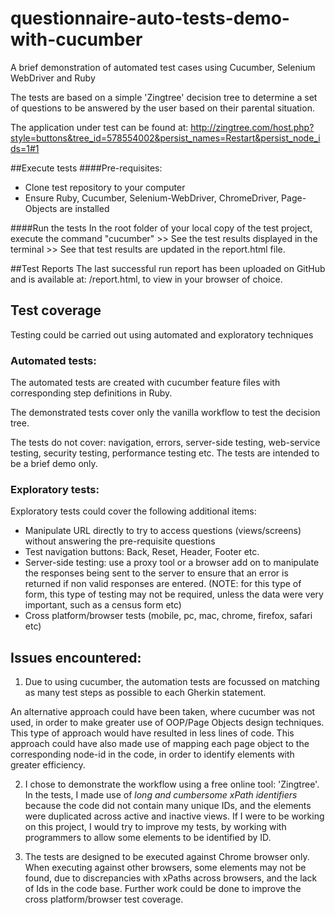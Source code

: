 # questionnaire-auto-tests-demo-with-cucumber
A brief demonstration of automated test cases using Cucumber, Selenium WebDriver and Ruby  

The tests are based on a simple 'Zingtree' decision tree to determine a set of questions to be answered by the user based on their parental situation.  

The application under test can be found at: http://zingtree.com/host.php?style=buttons&tree_id=578554002&persist_names=Restart&persist_node_ids=1#1  

##Execute tests
####Pre-requisites:

* Clone test repository to your computer  
* Ensure Ruby, Cucumber, Selenium-WebDriver, ChromeDriver, Page-Objects are installed

####Run the tests
In the root folder of your local copy of the test project, execute the command "cucumber" >> See the test results displayed in the terminal >> See that test results are updated in the report.html file. 

##Test Reports
The last successful run report has been uploaded on GitHub and is available at: /report.html, to view in your browser of choice.

## Test coverage
Testing could be carried out using automated and exploratory techniques

### Automated tests: 
The automated tests are created with cucumber feature files with corresponding step definitions in Ruby.  

The demonstrated tests cover only the vanilla workflow to test the decision tree.  

The tests do not cover: navigation, errors, server-side testing, web-service testing, security testing, performance testing etc. The tests are intended to be a brief demo only. 

### Exploratory tests: 
Exploratory tests could cover the following additional items:   

* Manipulate URL directly to try to access questions (views/screens) without answering the pre-requisite questions
* Test navigation buttons: Back, Reset, Header, Footer etc. 
* Server-side testing: use a proxy tool or a browser add on to manipulate the responses being sent to the server to ensure that an error is returned if non valid responses are entered. (NOTE: for this type of form, this type of testing may not be required, unless the data were very important, such as a census form etc)
* Cross platform/browser tests (mobile, pc, mac, chrome, firefox, safari etc)

## Issues encountered: 
1) Due to using cucumber, the automation tests are focussed on matching as many test steps as possible to each Gherkin statement.  
 
An alternative approach could have been taken, where cucumber was not used, in order to make greater use of OOP/Page Objects design techniques. This type of approach would have resulted in less lines of code. This approach could have also made use of mapping each page object to the corresponding node-id in the code, in order to identify elements with greater efficiency.  

2) I chose to demonstrate the workflow using a free online tool: 'Zingtree'. In the tests, I made use of *long and cumbersome xPath identifiers* because the code did not contain many unique IDs, and the elements were duplicated across active and inactive views. If I were to be working on this project, I would try to improve my tests, by working with programmers to allow some elements to be identified by ID.    
         
3) The tests are designed to be executed against Chrome browser only. When executing against other browsers, some elements may not be found, due to discrepancies with xPaths across browsers, and the lack of Ids in the code base.  Further work could be done to improve the cross platform/browser test coverage. 

